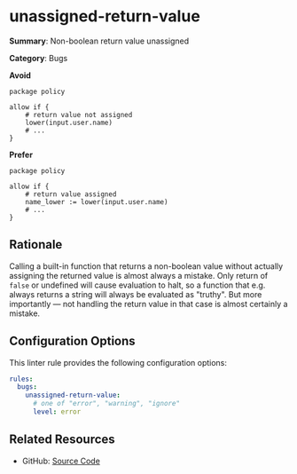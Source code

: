 # unassigned-return-value

**Summary**: Non-boolean return value unassigned

**Category**: Bugs

**Avoid**
```rego
package policy

allow if {
    # return value not assigned
    lower(input.user.name)
    # ...
}
```

**Prefer**
```rego
package policy

allow if {
    # return value assigned
    name_lower := lower(input.user.name)
    # ...
}
```

## Rationale

Calling a built-in function that returns a non-boolean value without actually assigning the returned value is almost
always a mistake. Only return of `false` or undefined will cause evaluation to halt, so a function that e.g. always
returns a string will always be evaluated as "truthy". But more importantly — not handling the return value in that case
is almost certainly a mistake.

## Configuration Options

This linter rule provides the following configuration options:

```yaml
rules:
  bugs:
    unassigned-return-value:
      # one of "error", "warning", "ignore"
      level: error
```

## Related Resources

- GitHub: [Source Code](https://github.com/open-policy-agent/regal/blob/main/bundle/regal/rules/bugs/unassigned-return-value/unassigned_return_value.rego)

